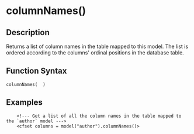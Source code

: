 # columnNames()

## Description
Returns a list of column names in the table mapped to this model. The list is ordered according to the columns' ordinal positions in the database table.

## Function Syntax
	columnNames(  )



## Examples
	
		<!--- Get a list of all the column names in the table mapped to the `author` model --->
		<cfset columns = model("author").columnNames()>
